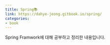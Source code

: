 ```yaml
---
title: Spring📚
link: https://dahye-jeong.gitbook.io/spring/
categories:
- book
---
```


Spring Framwork에 대해 공부하고 정리한 내용입니다.